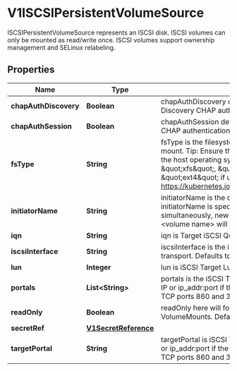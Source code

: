 

# V1ISCSIPersistentVolumeSource

ISCSIPersistentVolumeSource represents an ISCSI disk. ISCSI volumes can only be mounted as read/write once. ISCSI volumes support ownership management and SELinux relabeling.
## Properties

Name | Type | Description | Notes
------------ | ------------- | ------------- | -------------
**chapAuthDiscovery** | **Boolean** | chapAuthDiscovery defines whether support iSCSI Discovery CHAP authentication |  [optional]
**chapAuthSession** | **Boolean** | chapAuthSession defines whether support iSCSI Session CHAP authentication |  [optional]
**fsType** | **String** | fsType is the filesystem type of the volume that you want to mount. Tip: Ensure that the filesystem type is supported by the host operating system. Examples: \&quot;ext4\&quot;, \&quot;xfs\&quot;, \&quot;ntfs\&quot;. Implicitly inferred to be \&quot;ext4\&quot; if unspecified. More info: https://kubernetes.io/docs/concepts/storage/volumes#iscsi |  [optional]
**initiatorName** | **String** | initiatorName is the custom iSCSI Initiator Name. If initiatorName is specified with iscsiInterface simultaneously, new iSCSI interface &lt;target portal&gt;:&lt;volume name&gt; will be created for the connection. |  [optional]
**iqn** | **String** | iqn is Target iSCSI Qualified Name. | 
**iscsiInterface** | **String** | iscsiInterface is the interface Name that uses an iSCSI transport. Defaults to &#39;default&#39; (tcp). |  [optional]
**lun** | **Integer** | lun is iSCSI Target Lun number. | 
**portals** | **List&lt;String&gt;** | portals is the iSCSI Target Portal List. The Portal is either an IP or ip_addr:port if the port is other than default (typically TCP ports 860 and 3260). |  [optional]
**readOnly** | **Boolean** | readOnly here will force the ReadOnly setting in VolumeMounts. Defaults to false. |  [optional]
**secretRef** | [**V1SecretReference**](V1SecretReference.md) |  |  [optional]
**targetPortal** | **String** | targetPortal is iSCSI Target Portal. The Portal is either an IP or ip_addr:port if the port is other than default (typically TCP ports 860 and 3260). | 



